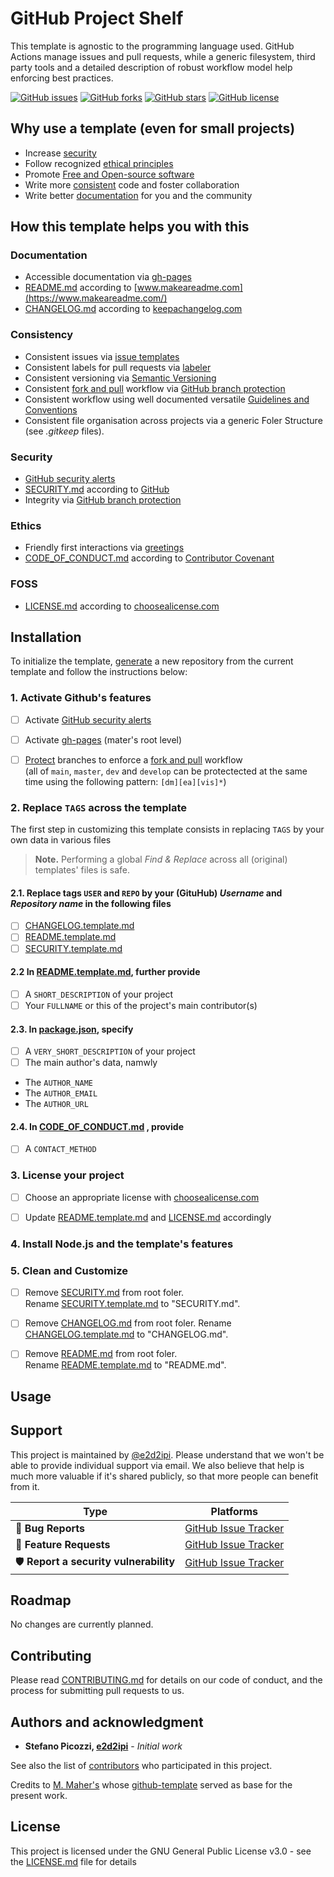 # GitHub Project Shelf

This template is agnostic to the programming language used. GitHub Actions manage issues and pull requests, while a generic filesystem, third party tools and a detailed description of robust workflow model help enforcing best practices.

[![GitHub issues](https://img.shields.io/github/issues/e2d2ipi/tmpl-github-project.svg)](https://github.com/e2d2ipi/tmpl-github-project/issues)
[![GitHub forks](https://img.shields.io/github/forks/e2d2ipi/tmpl-github-project.svg)](https://github.com/e2d2ipi/tmpl-github-project/network)
[![GitHub stars](https://img.shields.io/github/stars/e2d2ipi/tmpl-github-project.svg)](https://github.com/e2d2ipi/tmpl-github-project/stargazers)
[![GitHub license](https://img.shields.io/github/license/e2d2ipi/tmpl-github-project.svg)](https://githubcom/e2d2ipi/tmpl-github-project/blob/main/LICENSE.md)

## Why use a template (even for small projects)

- Increase [security](#security)
- Follow recognized [ethical principles](#ethics)
- Promote [Free and Open-source software](#foss)
- Write more [consistent](#consistency) code and foster collaboration
- Write better [documentation](#documentation) for you and the community

## How this template helps you with this

### Documentation

- Accessible documentation via [gh-pages](https://docs.github.com/en/pages/getting-started-with-github-pages/about-github-pages)
- [README.md](README.md) according to [www.makeareadme.com](https://www.makeareadme.com/)
- [CHANGELOG.md](CHANGELOG.md) according to [keepachangelog.com](https://keepachangelog.com/)

### Consistency

- Consistent issues via [issue templates](https://docs.github.com/en/communities/using-templates-to-encourage-useful-issues-and-pull-requests/configuring-issue-templates-for-your-repository)
- Consistent labels for pull requests via [labeler](https://github.com/actions/labeler)
- Consistent versioning via [Semantic Versioning](https://semver.org/spec/v2.0.0.html)
- Consistent [fork and pull](https://gist.github.com/Chaser324/ce0505fbed06b947d962) workflow via [GitHub branch protection](https://docs.github.com/en/repositories/configuring-branches-and-merges-in-your-repository/defining-the-mergeability-of-pull-requests/managing-a-branch-protection-rule)
- Consistent workflow using well documented versatile [Guidelines and Conventions](./[dev/docs/framework-model.doc.md])
- Consistent file organisation across projects via a generic Foler Structure
  (see _.gitkeep_ files).

### Security

- [GitHub security alerts](https://github.blog/2017-11-16-introducing-security-alerts-on-github/)
- [SECURITY.md](SECURITY.md) according to [GitHub](https://docs.github.com/en/code-security/getting-started/adding-a-security-policy-to-your-repository)
- Integrity via [GitHub branch protection](https://docs.github.com/en/repositories/configuring-branches-and-merges-in-your-repository/defining-the-mergeability-of-pull-requests/managing-a-branch-protection-rule)

### Ethics

- Friendly first interactions via [greetings](https://github.com/actions/starter-workflows/blob/main/automation/greetings.yml)
- [CODE_OF_CONDUCT.md](CODE_OF_CONDUCT.md) according to [Contributor Covenant](https://www.contributor-covenant.org/)

### FOSS

- [LICENSE.md](LICENSE.md) according to [choosealicense.com](https://choosealicense.com/)

## Installation

To initialize the template, [generate](https://github.com/e2d2ipi/tmpl-github/generate) a new repository from the current template and follow the instructions below:

### 1. Activate Github's features

- [ ] Activate [GitHub security alerts](https://github.blog/2017-11-16-introducing-security-alerts-on-github/)

- [ ] Activate [gh-pages](https://docs.github.com/en/pages/getting-started-with-github-pages/about-github-pages) (mater's root level)

- [ ] [Protect](https://help.github.com/en/articles/configuring-protected-branches) branches to enforce a [fork and pull](https://gist.github.com/Chaser324/ce0505fbed06b947d962) workflow  
(all of `main`, `master`, `dev` and `develop` can be protectected at the same time using the following pattern: `[dm][ea][vis]*`)

### 2. Replace `TAGS` across the template

The first step in customizing this template consists in replacing `TAGS` by your own data in various files

> **Note.** Performing a global _Find & Replace_ across all (original) templates' files is safe.

#### 2.1. Replace tags `USER` and `REPO` by your (GituHub) _Username_ and _Repository name_ in the following files

- [ ] [CHANGELOG.template.md](./RSECURITY.template.md)
- [ ] [README.template.md](./README.template.md)
- [ ] [SECURITY.template.md](./RSECURITY.template.md)

#### 2.2 In [README.template.md](./README.template.md), further provide

- [ ] A `SHORT_DESCRIPTION` of your project
- [ ] Your `FULLNAME` or this of the project's main contributor(s)

#### 2.3. In [package.json](package.json), specify

- [ ] A `VERY_SHORT_DESCRIPTION` of your project
- [ ] The main author's data, namwly
- The `AUTHOR_NAME`
- The `AUTHOR_EMAIL`
- The `AUTHOR_URL`

#### 2.4. In [CODE_OF_CONDUCT.md](./CODE_OF_CONDUCT.md) , provide

- [ ] A `CONTACT_METHOD`

### 3. License your project

- [ ] Choose an appropriate license with [choosealicense.com](https://choosealicense.com/)

- [ ] Update [README.template.md](README.template.md) and [LICENSE.md](LICENSE.md) accordingly

### 4. Install Node.js and the template's features

### 5. Clean and Customize

- [ ] Remove [SECURITY.md](./SECURITY.md) from root foler.  
       Rename [SECURITY.template.md](./SECURITY.template.md) to "SECURITY.md".

- [ ] Remove [CHANGELOG.md](./CHANGELOG.md) from root foler.
      Rename [CHANGELOG.template.md](./CHANGELOG.template.md) to "CHANGELOG.md".

- [ ] Remove [README.md](./README.md) from root foler.  
       Rename [README.template.md](README.template.md) to "README.md".

## Usage

## Support

This project is maintained by [@e2d2ipi](https://github.com/e2d2ipi). Please understand that we won't be able to provide individual support via email. We also believe that help is much more valuable if it's shared publicly, so that more people can benefit from it.

| Type                                  | Platforms                                                                     |
| ------------------------------------- | ----------------------------------------------------------------------------- |
| 🚨 **Bug Reports**                    | [GitHub Issue Tracker](https://github.com/e2d2ipi/tmpl-github-project/issues) |
| 🎁 **Feature Requests**               | [GitHub Issue Tracker](https://github.com/e2d2ipi/tmpl-github-project/issues) |
| 🛡 **Report a security vulnerability** | [GitHub Issue Tracker](https://github.com/e2d2ipi/tmpl-github-project/issues) |

## Roadmap

No changes are currently planned.

## Contributing

Please read [CONTRIBUTING.md](CONTRIBUTING.md) for details on our code of conduct, and the process for submitting pull requests to us.

## Authors and acknowledgment

- **Stefano Picozzi, [e2d2ipi](https://github.com/e2d2ipi)** - _Initial work_

See also the list of [contributors](https://github.com/e2d2ipi/tmpl-github-project/graphs/contributors) who participated in this project.

Credits to [M. Maher's](https://github.com/e2d2ipi) whose [github-template](https://github.com/maehr/github-template) served as base for the present work.

## License

This project is licensed under the GNU General Public License v3.0 - see the [LICENSE.md](LICENSE.md) file for details
